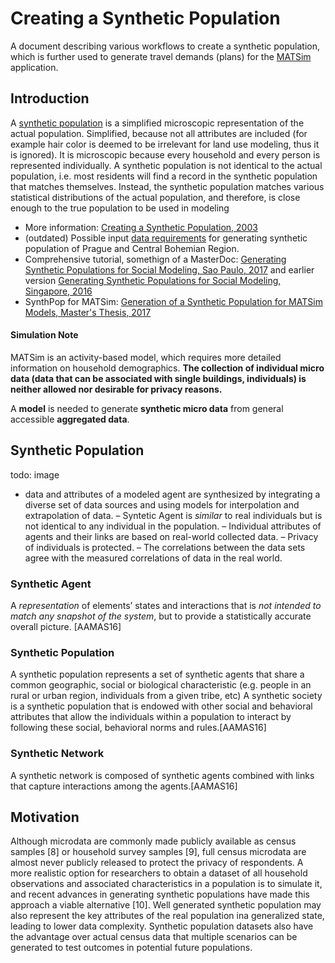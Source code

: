 # Creating a Synthetic Population
A document describing various workflows to create a synthetic population, which is further used to generate travel demands (plans) for the [MATSim](https://docs.google.com/document/d/1FBWCIPXkKwGI7Jez9SENUg-B-HAw9e81kdxODJoNUVA/edit?usp=sharing) application.

## Introduction
A [synthetic population](https://silo.zone/synPop.html) is a simplified microscopic representation of the actual population. Simplified, because not all attributes are included (for example hair color is deemed to be irrelevant for land use modeling, thus it is ignored). It is microscopic because every household and every person is represented individually. A synthetic population is not identical to the actual population, i.e. most residents will find a record in the synthetic population that matches themselves. Instead, the synthetic population matches various statistical distributions of the actual population, and therefore, is close enough to the true population to be used in modeling
- More information: [Creating a Synthetic Population, 2003 ](http://moeckel.github.io/rm/doc/2003_moeckel_etal_synpop_cupum.pdf)
- (outdated) Possible input [data requirements](https://docs.google.com/document/d/1xIxFxnPrZ9Fja_9PfYYTN6YLcxZzfu4d14OFNExxBMU/edit?usp=sharing) for generating synthetic population of Prague and Central Bohemian Region. 
- Comprehensive tutorial, somethign of a MasterDoc: [Generating Synthetic Populations for Social Modeling, Sao Paulo, 2017](https://nssac.bii.virginia.edu/~swarup/synthetic_population_tutorial_2/AAMAS_2017_generating_synthetic_populations_for_social_modeling_full_tutorial.pdf) and earlier version [Generating Synthetic Populations for Social Modeling, Singapore, 2016](https://biocomplexity.virginia.edu/sites/default/files/staff/AAMAS_2016_generating_synthetic_populations_for_social_modeling_full_tutorial.pdf)
- SynthPop for MATSim: [Generation of a Synthetic Population for MATSim Models, Master's Thesis, 2017](https://diglib.tugraz.at/download.php?id=5aa247f495fb1&location=browse)

#### Simulation Note
 MATSim is an activity-based model, which requires more detailed information on household demographics. **The collection of individual micro data (data that can be associated with single buildings, individuals)  is  neither  allowed nor desirable  for  privacy reasons.**

A **model** is needed to generate **synthetic micro data** from general accessible **aggregated data**.

## Synthetic Population
 todo: image
 - data and attributes of a modeled agent are synthesized by integrating a diverse set of data sources and using models for interpolation and extrapolation of data.
– Syntetic Agent is *similar* to real individuals but is not identical to any individual in the population.
– Individual attributes of agents and their links are based on real-world collected data.
– Privacy of individuals is protected.
– The correlations between the data sets agree with the measured correlations of data in the real world.

### Synthetic Agent
A *representation* of elements’ states and interactions that is *not intended to match any snapshot of the system*, but to provide a statistically accurate overall picture. [AAMAS16]
### Synthetic Population
A synthetic population represents a set of synthetic agents that share a common geographic, social or biological characteristic (e.g.
people in an rural or urban region, individuals from a given tribe, etc) A
synthetic society is a synthetic population that is endowed with other
social and behavioral attributes that allow the individuals within a
population to interact by following these social, behavioral norms and
rules.[AAMAS16]

### Synthetic Network
A synthetic network is composed of synthetic agents combined with links that capture interactions among the agents.[AAMAS16]


## Motivation 
Although microdata are commonly made publicly available as census samples [8] or household
survey samples [9], full census microdata are almost never publicly released to protect the privacy of respondents. A more realistic option for researchers to obtain a dataset of all household observations and associated characteristics in a population is to simulate it, and recent advances in generating synthetic populations have made this approach a viable alternative [10]. 
Well generated synthetic population may also represent the key attributes of the real population ina generalized state, leading to lower data complexity.
Synthetic population datasets also have the advantage over actual census data that multiple scenarios can be generated to test outcomes in potential future populations.

